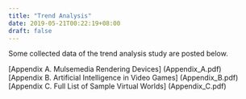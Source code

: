 ```yaml
---
title: "Trend Analysis"
date: 2019-05-21T00:22:19+08:00
draft: false
---
```

Some collected data of the trend analysis study are posted below.

[Appendix A. Mulsemedia Rendering Devices] (Appendix_A.pdf)  
[Appendix B. Artificial Intelligence in Video Games] (Appendix_B.pdf)  
[Appendix C. Full List of Sample Virtual Worlds] (Appendix_C.pdf)  
